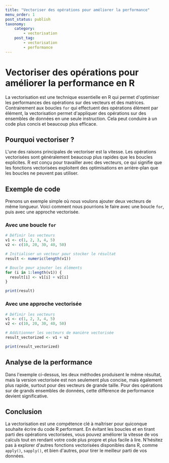 ```yaml
---
title: "Vectoriser des opérations pour améliorer la performance"
menu_order: 1
post_status: publish
taxonomy:
    category:
        - vectorisation
    post_tag:
        - vectorisation
        - performance
---
```


# Vectoriser des opérations pour améliorer la performance en R

La vectorisation est une technique essentielle en R qui permet d'optimiser les performances des opérations sur des vecteurs et des matrices. Contrairement aux boucles `for` qui effectuent des opérations élément par élément, la vectorisation permet d'appliquer des opérations sur des ensembles de données en une seule instruction. Cela peut conduire à un code plus concis et beaucoup plus efficace.

## Pourquoi vectoriser ?

L'une des raisons principales de vectoriser est la vitesse. Les opérations vectorisées sont généralement beaucoup plus rapides que les boucles explicites. R est conçu pour travailler avec des vecteurs, ce qui signifie que les fonctions vectorisées exploitent des optimisations en arrière-plan que les boucles ne peuvent pas utiliser.

## Exemple de code

Prenons un exemple simple où nous voulons ajouter deux vecteurs de même longueur. Voici comment nous pourrions le faire avec une boucle `for`, puis avec une approche vectorisée.

### Avec une boucle `for`

```r
# Définir les vecteurs
v1 <- c(1, 2, 3, 4, 5)
v2 <- c(10, 20, 30, 40, 50)

# Initialiser un vecteur pour stocker le résultat
result <- numeric(length(v1))

# Boucle pour ajouter les éléments
for (i in 1:length(v1)) {
  result[i] <- v1[i] + v2[i]
}

print(result)
```

### Avec une approche vectorisée

```r
# Définir les vecteurs
v1 <- c(1, 2, 3, 4, 5)
v2 <- c(10, 20, 30, 40, 50)

# Additionner les vecteurs de manière vectorisée
result_vectorized <- v1 + v2

print(result_vectorized)
```

## Analyse de la performance

Dans l'exemple ci-dessus, les deux méthodes produisent le même résultat, mais la version vectorisée est non seulement plus concise, mais également plus rapide, surtout pour des vecteurs de grande taille. Pour des opérations sur de grands ensembles de données, cette différence de performance devient significative.

## Conclusion

La vectorisation est une compétence clé à maîtriser pour quiconque souhaite écrire du code R performant. En évitant les boucles et en tirant parti des opérations vectorisées, vous pouvez améliorer la vitesse de vos calculs tout en rendant votre code plus propre et plus facile à lire. N'hésitez pas à explorer d'autres fonctions vectorisées disponibles dans R, comme `apply()`, `sapply()`, et bien d'autres, pour tirer le meilleur parti de vos données.

